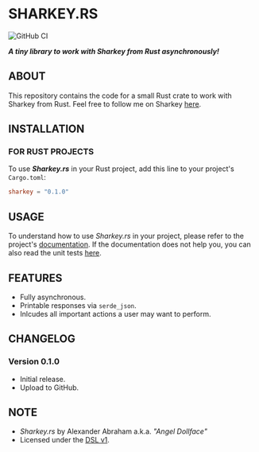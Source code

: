 # SHARKEY.RS

![GitHub CI](https://github.com/angeldollface/sharkey.rs/actions/workflows/rust.yml/badge.svg)

***A tiny library to work with Sharkey from Rust asynchronously!***

## ABOUT

This repository contains the code for a small Rust crate to work with Sharkey from Rust. Feel free to follow me on Sharkey [here](https://blahaj.zone/@angeldollface666).

## INSTALLATION

### FOR RUST PROJECTS

To use ***Sharkey.rs*** in your Rust project, add this line to your project's `Cargo.toml`:

```TOML
sharkey = "0.1.0"
```

## USAGE

To understand how to use *Sharkey.rs* in your project, please refer to the project's [documentation](https://docs.rs/sharkey/0.1.0). If the documentation does not help you, you can also read the unit tests [here](src/modules/tests.rs).

## FEATURES

- Fully asynchronous.
- Printable responses via `serde_json`.
- Inlcudes all important actions a user may want to perform.

## CHANGELOG

### Version 0.1.0

- Initial release.
- Upload to GitHub.

## NOTE

- *Sharkey.rs* by Alexander Abraham a.k.a. *"Angel Dollface"*
- Licensed under the [DSL v1](https://github.com/angeldollface/doll-software-license).